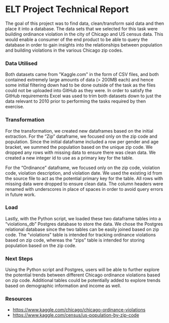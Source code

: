 # ELT Project Technical Report

The goal of this project was to find data, clean/transform said data and then place it into a database. The data sets that we selected for this task were building ordinance violation in the city of Chicago and US census data. This would enable a consumer of the end product to be able to query the database in order to gain insights into the relationships between population and building violations in the various Chicago zip codes.

### Data Utilised

Both datasets came from "Kaggle.com" in the form of CSV files, and both contained extremely large amounts of data (> 200MB each) and hence some initial filtering down had to be done outside of the task as the files could not be uploaded into GitHub as they were. In order to satisfy the GitHub requirements Excel was used to trim both datasets down to just the data relevant to 2010 prior to performing the tasks required by then exercise. 

### Transformation
For the transformation, we created new dataframes based on the initial extraction. For the “Zip” dataframe, we focused only on the zip code and population. Since the initial dataframe included a row per gender and age bracket, we summed the population based on the unique zip code. We dropped any rows with missing data to ensure there was clean data. We created a new integer id to use as a primary key for the table.

For the “Ordinance” dataframe, we focused only on the zip code, violation code, violation description, and violation date. We used the existing id from the source file to act as the potential primary key for the table. All rows with missing data were dropped to ensure clean data. The column headers were renamed with underscores in place of spaces in order to avoid query errors in future work. 

### Load
Lastly, with the Python script, we loaded these two dataframe tables into a “violations_db” Postgres database to store the data. We chose the Postgres relational database since the two tables can be easily joined based on zip code. The “violations” table is intended for tracking ordinance violations based on zip code, whereas the “zips” table is intended for storing population based on the zip code. 

### Next Steps
Using the Python script and Postgres, users will be able to further explore the potential trends between different Chicago ordinance violations based on zip code. Additional tables could be potentially added to explore trends based on demographic information and income as well.

### Resources
* https://www.kaggle.com/chicago/chicago-ordinance-violations
* https://www.kaggle.com/census/us-population-by-zip-code
